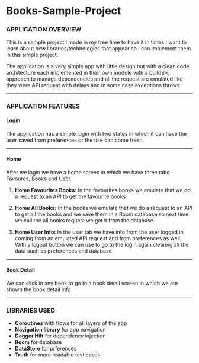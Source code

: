 # Books-Sample-Project

### APPLICATION OVERVIEW
This is a sample project I made in my free time to have it in times I want to learn about new libraries/technologies that appear so I can implement them in this simple project.

The application is a very simple app with little design but with a clean code architecture each implemented in their own module with a buildSrc approach to manage dependencies and all the request are emulated like they were API request with delays and in some case exceptions throws

------------


### APPLICATION FEATURES
#### **Login**  
The application has a simple login with two states in which it can have the user saved from preferences or the use can come fresh.

------------

#### **Home**  
After we login we have a home screen in which we have three tabs Favoures, Books and User.

1. **Home Favourites Books:** In the favourites books we emulate that we do a request to an API to get the favourite books

3. **Home All Books:** In the books we emulate that we do a request to an API to get all the books and we save them in a Room database so next time we call the all books request we get it from the database

5. **Home User Info:** In the user tab we have info from the user logged in coming from an emulated API request and from preferences as well. With a logout button we can use to go to the login again clearing all the data such as preferences and database

------------


#### **Book Detail**  
We can click in any book to go to a book detail screen in which we are shown the book detail info

------------


### LIBRARIES USED
- **Coroutines** with flows for all layers of the app
- **Navigation library** for app navigation
- **Dagger Hilt** for dependency injection
- **Room** for database
- **DataStore** for prferences
- **Truth** for more readable test cases

